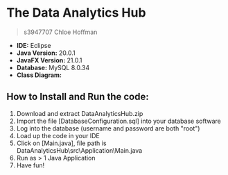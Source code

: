 # The Data Analytics Hub
> s3947707 Chloe Hoffman

- **IDE:** Eclipse
- **Java Version:** 20.0.1
- **JavaFX Version:** 21.0.1
- **Database:** MySQL 8.0.34
- **Class Diagram:** 

## How to Install and Run the code:
1. Download and extract DataAnalyticsHub.zip
2. Import the file [DatabaseConfiguration.sql] into your database software
3. Log into the database (username and password are both "root")
4. Load up the code in your IDE
5. Click on [Main.java], file path is DataAnalyticsHub\src\Application\Main.java
6. Run as > 1 Java Application
7. Have fun!

